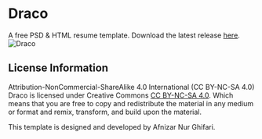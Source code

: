# Draco
A free PSD & HTML resume template. Download the latest release [here](https://github.com/afnizarnur/draco/releases).
![Draco](https://cloud.githubusercontent.com/assets/4648648/26038614/72fe3772-3936-11e7-8f88-3781aea67bdc.png)

## License Information
Attribution-NonCommercial-ShareAlike 4.0 International (CC BY-NC-SA 4.0)
Draco is licensed under Creative Commons [CC BY-NC-SA 4.0](https://creativecommons.org/licenses/by-nc-sa/4.0/). Which means that you are free to copy and redistribute the material in any medium or format and remix, transform, and build upon the material.

This template is designed and developed by Afnizar Nur Ghifari.
